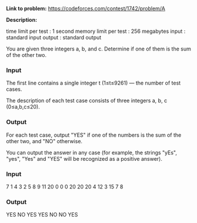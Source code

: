 **Link to problem:** https://codeforces.com/contest/1742/problem/A

**Description:**

time limit per test : 1 second
memory limit per test : 256 megabytes
input : standard input
output : standard output

You are given three integers a, b, and c. Determine if one of them is the sum of the other two.


### Input

The first line contains a single integer t (1≤t≤9261) — the number of test cases.

The description of each test case consists of three integers a, b, c (0≤a,b,c≤20).

### Output

For each test case, output "YES" if one of the numbers is the sum of the other two, and "NO" otherwise.

You can output the answer in any case (for example, the strings "yEs", "yes", "Yes" and "YES" will be recognized as a positive answer).

### Input

7
1 4 3
2 5 8
9 11 20
0 0 0
20 20 20
4 12 3
15 7 8


### Output

YES
NO
YES
YES
NO
NO
YES


